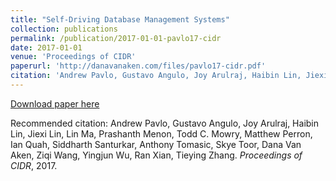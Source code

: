 ```yaml
---
title: "Self-Driving Database Management Systems"
collection: publications
permalink: /publication/2017-01-01-pavlo17-cidr
date: 2017-01-01
venue: 'Proceedings of CIDR'
paperurl: 'http://danavanaken.com/files/pavlo17-cidr.pdf'
citation: 'Andrew Pavlo, Gustavo Angulo, Joy Arulraj, Haibin Lin, Jiexi Lin, Lin Ma, Prashanth Menon, Todd C. Mowry, Matthew Perron, Ian Quah, Siddharth Santurkar, Anthony Tomasic, Skye Toor, Dana Van Aken, Ziqi Wang, Yingjun Wu, Ran Xian, Tieying Zhang. <i>Proceedings of CIDR</i>, 2017.'
---
```


<a href='http://danavanaken.com/files/pavlo17-cidr.pdf'>Download paper here</a>

Recommended citation: Andrew Pavlo, Gustavo Angulo, Joy Arulraj, Haibin Lin, Jiexi Lin, Lin Ma, Prashanth Menon, Todd C. Mowry, Matthew Perron, Ian Quah, Siddharth Santurkar, Anthony Tomasic, Skye Toor, Dana Van Aken, Ziqi Wang, Yingjun Wu, Ran Xian, Tieying Zhang. <i>Proceedings of CIDR</i>, 2017.
